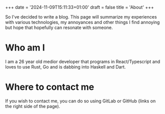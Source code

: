 +++
date = '2024-11-09T15:11:33+01:00'
draft = false
title = 'About'
+++

So I've decided to write a blog. This page will summarize my experiences with various technologies, my annoyances and other things I find annoying but hope that hopefully can resonate with someone.


# Who am I
I am a 26 year old medior developer that programs in React/Typescript and loves to use Rust, Go and is dabbing into Haskell and Dart.

# Where to contact me
If you wish to contact me, you can do so using GitLab or GitHub (links on the right side of the page).
